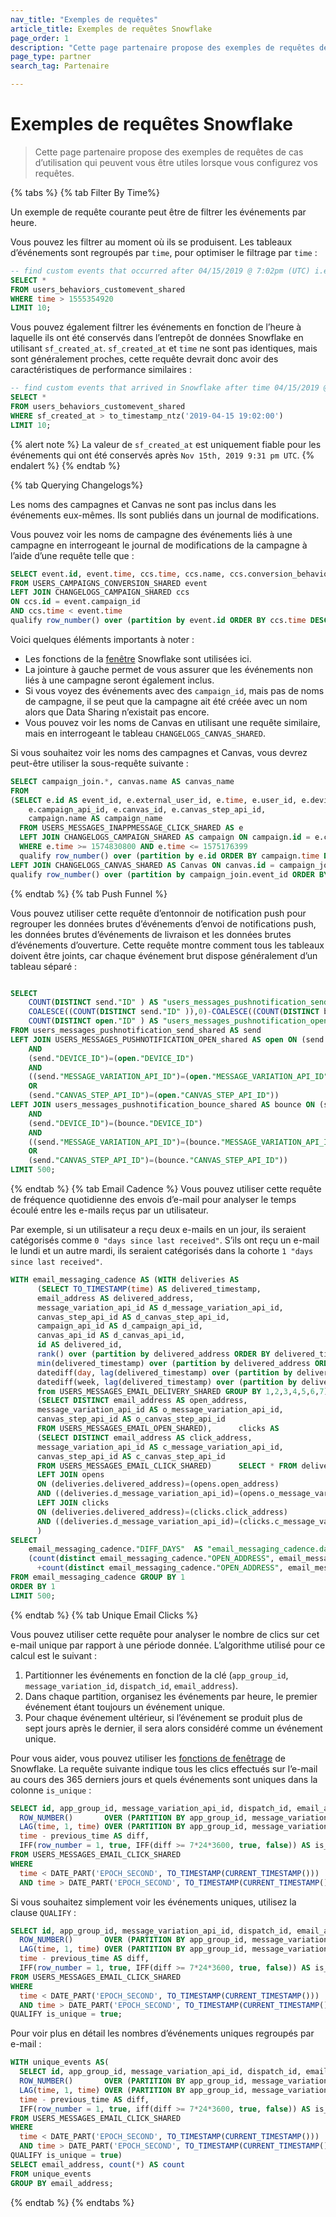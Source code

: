 ```yaml
---
nav_title: "Exemples de requêtes"
article_title: Exemples de requêtes Snowflake
page_order: 1
description: "Cette page partenaire propose des exemples de requêtes de cas d’utilisation qui peuvent vous être utiles lorsque vous configurez vos requêtes Snowflake."
page_type: partner
search_tag: Partenaire

---
```


# Exemples de requêtes Snowflake

>  Cette page partenaire propose des exemples de requêtes de cas d’utilisation qui peuvent vous être utiles lorsque vous configurez vos requêtes.

{% tabs %}
{% tab Filter By Time%}

Un exemple de requête courante peut être de filtrer les événements par heure.

Vous pouvez les filtrer au moment où ils se produisent. Les tableaux d’événements sont regroupés par `time`, pour optimiser le filtrage par `time` :
```sql
-- find custom events that occurred after 04/15/2019 @ 7:02pm (UTC) i.e., timestamp=1555354920
SELECT *
FROM users_behaviors_customevent_shared
WHERE time > 1555354920
LIMIT 10;
```
Vous pouvez également filtrer les événements en fonction de l’heure à laquelle ils ont été conservés dans l’entrepôt de données Snowflake en utilisant `sf_created_at`. `sf_created_at` et `time` ne sont pas identiques, mais sont généralement proches, cette requête devrait donc avoir des caractéristiques de performance similaires :
```sql
-- find custom events that arrived in Snowflake after time 04/15/2019 @ 7:02pm (UTC)
SELECT *
FROM users_behaviors_customevent_shared
WHERE sf_created_at > to_timestamp_ntz('2019-04-15 19:02:00')
LIMIT 10;
```
{% alert note %}
La valeur de `sf_created_at` est uniquement fiable pour les événements qui ont été conservés après `Nov 15th, 2019 9:31 pm UTC`.
{% endalert %}
{% endtab %}

{% tab Querying Changelogs%}
  
Les noms des campagnes et Canvas ne sont pas inclus dans les événements eux-mêmes. Ils sont publiés dans un journal de modifications. 

Vous pouvez voir les noms de campagne des événements liés à une campagne en interrogeant le journal de modifications de la campagne à l’aide d’une requête telle que :

```sql
SELECT event.id, event.time, ccs.time, ccs.name, ccs.conversion_behaviors[event.conversion_behavior_index]
FROM USERS_CAMPAIGNS_CONVERSION_SHARED event
LEFT JOIN CHANGELOGS_CAMPAIGN_SHARED ccs
ON ccs.id = event.campaign_id
AND ccs.time < event.time
qualify row_number() over (partition by event.id ORDER BY ccs.time DESC) = 1;
```
Voici quelques éléments importants à noter :
- Les fonctions de la [fenêtre](https://docs.snowflake.com/en/sql-reference/functions-analytic.html) Snowflake sont utilisées ici.
- La jointure à gauche permet de vous assurer que les événements non liés à une campagne seront également inclus.
- Si vous voyez des événements avec des `campaign_id`, mais pas de noms de campagne, il se peut que la campagne ait été créée avec un nom alors que Data Sharing n’existait pas encore.
- Vous pouvez voir les noms de Canvas en utilisant une requête similaire, mais en interrogeant le tableau `CHANGELOGS_CANVAS_SHARED`.

Si vous souhaitez voir les noms des campagnes et Canvas, vous devrez peut-être utiliser la sous-requête suivante :
```sql
SELECT campaign_join.*, canvas.name AS canvas_name
FROM 
(SELECT e.id AS event_id, e.external_user_id, e.time, e.user_id, e.device_id, e.sf_created_at,
    e.campaign_api_id, e.canvas_id, e.canvas_step_api_id, 
    campaign.name AS campaign_name
  FROM USERS_MESSAGES_INAPPMESSAGE_CLICK_SHARED AS e
  LEFT JOIN CHANGELOGS_CAMPAIGN_SHARED AS campaign ON campaign.id = e.campaign_id
  WHERE e.time >= 1574830800 AND e.time <= 1575176399
  qualify row_number() over (partition by e.id ORDER BY campaign.time DESC) = 1) AS campaign_join
LEFT JOIN CHANGELOGS_CANVAS_SHARED AS Canvas ON canvas.id = campaign_join.canvas_id
qualify row_number() over (partition by campaign_join.event_id ORDER BY canvas.time DESC) = 1;
```
{% endtab %}
{% tab Push Funnel %}

Vous pouvez utiliser cette requête d’entonnoir de notification push pour regrouper les données brutes d’événements d’envoi de notifications push, les données brutes d’événements de livraison et les données brutes d’événements d’ouverture. Cette requête montre comment tous les tableaux doivent être joints, car chaque événement brut dispose généralement d’un tableau séparé :

```sql

SELECT
    COUNT(DISTINCT send."ID" ) AS "users_messages_pushnotification_send.push_sent",
    COALESCE((COUNT(DISTINCT send."ID" )),0)-COALESCE((COUNT(DISTINCT bounce."ID" )),0) AS "users_messages_pushnotification_send.push_delivered",
    COUNT(DISTINCT open."ID" ) AS "users_messages_pushnotification_open.push_opens"
FROM users_messages_pushnotification_send_shared AS send
LEFT JOIN USERS_MESSAGES_PUSHNOTIFICATION_OPEN_shared AS open ON (send."USER_ID")=(open."USER_ID")
    AND
    (send."DEVICE_ID")=(open."DEVICE_ID")
    AND
    ((send."MESSAGE_VARIATION_API_ID")=(open."MESSAGE_VARIATION_API_ID")
    OR
    (send."CANVAS_STEP_API_ID")=(open."CANVAS_STEP_API_ID"))
LEFT JOIN users_messages_pushnotification_bounce_shared AS bounce ON (send."USER_ID")=(bounce."USER_ID")
    AND
    (send."DEVICE_ID")=(bounce."DEVICE_ID")
    AND
    ((send."MESSAGE_VARIATION_API_ID")=(bounce."MESSAGE_VARIATION_API_ID")
    OR
    (send."CANVAS_STEP_API_ID")=(bounce."CANVAS_STEP_API_ID"))
LIMIT 500;
```

{% endtab %}
{% tab Email Cadence %}
Vous pouvez utiliser cette requête de fréquence quotidienne des envois d’e-mail pour analyser le temps écoulé entre les e-mails reçus par un utilisateur.

Par exemple, si un utilisateur a reçu deux e-mails en un jour, ils seraient catégorisés comme `0 "days since last received"`. S’ils ont reçu un e-mail le lundi et un autre mardi, ils seraient catégorisés dans la cohorte `1 "days since last received"`.

```sql
WITH email_messaging_cadence AS (WITH deliveries AS
      (SELECT TO_TIMESTAMP(time) AS delivered_timestamp,
      email_address AS delivered_address,
      message_variation_api_id AS d_message_variation_api_id,
      canvas_step_api_id AS d_canvas_step_api_id,
      campaign_api_id AS d_campaign_api_id,
      canvas_api_id AS d_canvas_api_id,
      id AS delivered_id,
      rank() over (partition by delivered_address ORDER BY delivered_timestamp ASC) AS delivery_event,
      min(delivered_timestamp) over (partition by delivered_address ORDER BY delivered_timestamp ASC) AS first_delivered,
      datediff(day, lag(delivered_timestamp) over (partition by delivered_address ORDER BY delivered_timestamp ASC), delivered_timestamp) AS diff_days,
      datediff(week, lag(delivered_timestamp) over (partition by delivered_address ORDER BY delivered_timestamp ASC), delivered_timestamp) AS diff_weeks
      from USERS_MESSAGES_EMAIL_DELIVERY_SHARED GROUP BY 1,2,3,4,5,6,7),      opens AS
      (SELECT DISTINCT email_address AS open_address,
      message_variation_api_id AS o_message_variation_api_id,
      canvas_step_api_id AS o_canvas_step_api_id
      FROM USERS_MESSAGES_EMAIL_OPEN_SHARED),      clicks AS
      (SELECT DISTINCT email_address AS click_address,
      message_variation_api_id AS c_message_variation_api_id,
      canvas_step_api_id AS c_canvas_step_api_id
      FROM USERS_MESSAGES_EMAIL_CLICK_SHARED)      SELECT * FROM deliveries
      LEFT JOIN opens
      ON (deliveries.delivered_address)=(opens.open_address)
      AND ((deliveries.d_message_variation_api_id)=(opens.o_message_variation_api_id) OR (deliveries.d_canvas_step_api_id)=(opens.o_canvas_step_api_id))
      LEFT JOIN clicks
      ON (deliveries.delivered_address)=(clicks.click_address)
      AND ((deliveries.d_message_variation_api_id)=(clicks.c_message_variation_api_id) OR (deliveries.d_canvas_step_api_id)=(clicks.c_canvas_step_api_id))
      )
SELECT
    email_messaging_cadence."DIFF_DAYS"  AS "email_messaging_cadence.days_since_last_received",
    (count(distinct email_messaging_cadence."OPEN_ADDRESS", email_messaging_cadence."O_MESSAGE_VARIATION_API_ID")
      +count(distinct email_messaging_cadence."OPEN_ADDRESS", email_messaging_cadence."O_CANVAS_STEP_API_ID"))/(COUNT(DISTINCT email_messaging_cadence."DELIVERED_ID" ))  AS "email_messaging_cadence.unique_open_rate"
FROM email_messaging_cadence GROUP BY 1
ORDER BY 1
LIMIT 500;
```
{% endtab %}
{% tab Unique Email Clicks %}

Vous pouvez utiliser cette requête pour analyser le nombre de clics sur cet e-mail unique par rapport à une période donnée. L’algorithme utilisé pour ce calcul est le suivant :
  1. Partitionner les événements en fonction de la clé (`app_group_id`, `message_variation_id`, `dispatch_id`, `email_address`).
  2. Dans chaque partition, organisez les événements par heure, le premier événement étant toujours un événement unique.
  3. Pour chaque événement ultérieur, si l’événement se produit plus de sept jours après le dernier, il sera alors considéré comme un événement unique.
  
Pour vous aider, vous pouvez utiliser les [fonctions de fenêtrage](https://docs.snowflake.com/en/sql-reference/functions-analytic.html) de Snowflake. La requête suivante indique tous les clics effectués sur l’e-mail au cours des 365 derniers jours et quels événements sont uniques dans la colonne `is_unique` :
  
```sql
SELECT id, app_group_id, message_variation_api_id, dispatch_id, email_address, time,
  ROW_NUMBER()       OVER (PARTITION BY app_group_id, message_variation_api_id, dispatch_id, email_address order by time) row_number,
  LAG(time, 1, time) OVER (PARTITION BY app_group_id, message_variation_api_id, dispatch_id, email_address order by time) previous_time,
  time - previous_time AS diff,
  IFF(row_number = 1, true, IFF(diff >= 7*24*3600, true, false)) AS is_unique
FROM USERS_MESSAGES_EMAIL_CLICK_SHARED
WHERE
  time < DATE_PART('EPOCH_SECOND', TO_TIMESTAMP(CURRENT_TIMESTAMP())) 
  AND time > DATE_PART('EPOCH_SECOND', TO_TIMESTAMP(CURRENT_TIMESTAMP())) - 365*24*3600; 
```

Si vous souhaitez simplement voir les événements uniques, utilisez la clause `QUALIFY` :
```sql
SELECT id, app_group_id, message_variation_api_id, dispatch_id, email_address, time,
  ROW_NUMBER()       OVER (PARTITION BY app_group_id, message_variation_api_id, dispatch_id, email_address order by time) row_number,
  LAG(time, 1, time) OVER (PARTITION BY app_group_id, message_variation_api_id, dispatch_id, email_address order by time) previous_time,
  time - previous_time AS diff,
  IFF(row_number = 1, true, IFF(diff >= 7*24*3600, true, false)) AS is_unique
FROM USERS_MESSAGES_EMAIL_CLICK_SHARED
WHERE
  time < DATE_PART('EPOCH_SECOND', TO_TIMESTAMP(CURRENT_TIMESTAMP())) 
  AND time > DATE_PART('EPOCH_SECOND', TO_TIMESTAMP(CURRENT_TIMESTAMP())) - 365*24*3600
QUALIFY is_unique = true;
```
Pour voir plus en détail les nombres d’événements uniques regroupés par e-mail :
```sql
WITH unique_events AS(
  SELECT id, app_group_id, message_variation_api_id, dispatch_id, email_address, time,
  ROW_NUMBER()       OVER (PARTITION BY app_group_id, message_variation_api_id, dispatch_id, email_address order by time) row_number,
  LAG(time, 1, time) OVER (PARTITION BY app_group_id, message_variation_api_id, dispatch_id, email_address order by time) previous_time,
  time - previous_time AS diff,
  IFF(row_number = 1, true, iff(diff >= 7*24*3600, true, false)) AS is_unique
FROM USERS_MESSAGES_EMAIL_CLICK_SHARED
WHERE
  time < DATE_PART('EPOCH_SECOND', TO_TIMESTAMP(CURRENT_TIMESTAMP())) 
  AND time > DATE_PART('EPOCH_SECOND', TO_TIMESTAMP(CURRENT_TIMESTAMP())) - 365*24*3600
QUALIFY is_unique = true) 
SELECT email_address, count(*) AS count
FROM unique_events
GROUP BY email_address;
```
{% endtab %}
{% endtabs %}
